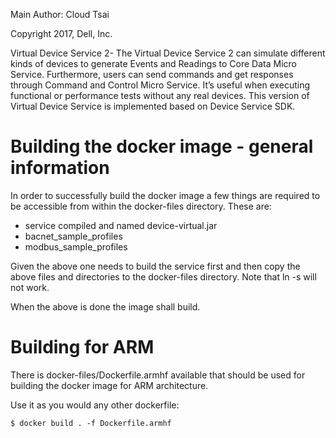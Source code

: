 Main Author: Cloud Tsai

Copyright 2017, Dell, Inc.

Virtual Device Service 2- The Virtual Device Service 2 can simulate different kinds of devices to generate Events and Readings to Core Data Micro Service.  Furthermore, users can send commands and get responses through Command and Control Micro Service.  It’s useful when executing functional or performance tests without any real devices.
This version of Virtual Device Service is implemented based on Device Service SDK.

# Building the docker image - general information

In order to successfully build the docker image a few things are required to
be accessible from within the docker-files directory. These are:

 * service compiled and named device-virtual.jar
 * bacnet_sample_profiles
 * modbus_sample_profiles

Given the above one needs to build the service first and then copy the above
files and directories to the docker-files directory. Note that ln -s will not
work.

When the above is done the image shall build.

# Building for ARM

There is docker-files/Dockerfile.armhf available that should be used for
building the docker image for ARM architecture.

Use it as you would any other dockerfile:

```
$ docker build . -f Dockerfile.armhf
```
